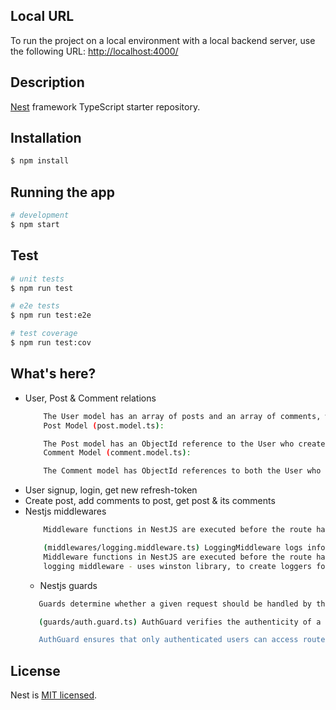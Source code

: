 ## Local URL

To run the project on a local environment with a local backend server, use the following URL: [http://localhost:4000/](http://localhost:4000/)

## Description

[Nest](https://github.com/nestjs/nest) framework TypeScript starter repository.

## Installation

```bash
$ npm install
```

## Running the app

```bash
# development
$ npm start
```

## Test

```bash
# unit tests
$ npm run test

# e2e tests
$ npm run test:e2e

# test coverage
$ npm run test:cov
```

## What's here?
- User, Post & Comment relations
    ```bash
        The User model has an array of posts and an array of comments, where each item in the array is an ObjectId referencing the corresponding Post or Comment document.
        Post Model (post.model.ts):

        The Post model has an ObjectId reference to the User who created the post.
        Comment Model (comment.model.ts):

        The Comment model has ObjectId references to both the User who made the comment and the Post on which the comment is made.
    ```
- User signup, login, get new refresh-token
- Create post, add comments to post, get post & its comments
- Nestjs middlewares
    ```bash
        Middleware functions in NestJS are executed before the route handler is called. They have access to the request and response objects and can perform actions such as logging, modifying the request or response, or terminating the request-response cycle.

        (middlewares/logging.middleware.ts) LoggingMiddleware logs information about each incoming request.
        Middleware functions in NestJS are executed before the route handler is called. They have access to the request and response objects and can perform actions such as logging, modifying the request or response, or terminating the request-response cycle.
        logging middleware - uses winston library, to create loggers for info, warn, error & generate log file based on the file size

    ```
    - Nestjs guards
     ```bash
        Guards determine whether a given request should be handled by the route handler. They are used for authentication, authorization, and input validation.

        (guards/auth.guard.ts) AuthGuard verifies the authenticity of a user's authentication token. It checks whether a JWT token is present in the request headers and if the token is valid

        AuthGuard ensures that only authenticated users can access routes

    ```
    
## License

Nest is [MIT licensed](LICENSE).

